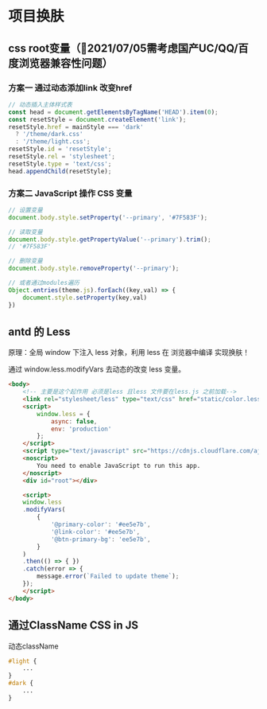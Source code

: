# 项目换肤

## css root变量（2021/07/05需考虑国产UC/QQ/百度浏览器兼容性问题）

### 方案一 通过动态添加link 改变href

``` js
// 动态插入主体样式表
const head = document.getElementsByTagName('HEAD').item(0);
const resetStyle = document.createElement('link');
resetStyle.href = mainStyle === 'dark'
  ? '/theme/dark.css'
  : '/theme/light.css';
resetStyle.id = 'resetStyle';
resetStyle.rel = 'stylesheet';
resetStyle.type = 'text/css';
head.appendChild(resetStyle);
```

### 方案二 JavaScript 操作 CSS 变量

``` js
// 设置变量
document.body.style.setProperty('--primary', '#7F583F');

// 读取变量
document.body.style.getPropertyValue('--primary').trim();
// '#7F583F'

// 删除变量
document.body.style.removeProperty('--primary');

// 或者通过modules遍历
Object.entries(theme.js).forEach((key,val) => {
    document.style.setProperty(key,val)
})
```

## antd 的 Less

原理：全局 window 下注入 less 对象，利用 less 在 浏览器中编译 实现换肤！

通过 window.less.modifyVars 去动态的改变 less 变量。

``` html
<body>
    <!-- 主要是这个起作用 必须是less 且less 文件要在less.js 之前加载-->
    <link rel="stylesheet/less" type="text/css" href="static/color.less" /> 
    <script>
        window.less = {
            async: false,
            env: 'production'
        };
    </script>
    <script type="text/javascript" src="https://cdnjs.cloudflare.com/ajax/libs/less.js/2.7.2/less.min.js"></script>
    <noscript>
        You need to enable JavaScript to run this app.
    </noscript>
    <div id="root"></div>

    <script>
    window.less
    .modifyVars(
        {
            '@primary-color': '#ee5e7b',
            '@link-color': '#ee5e7b',
            '@btn-primary-bg': 'ee5e7b',
        }
    )
    .then(() => { })
    .catch(error => {
        message.error(`Failed to update theme`);
    });
    </script>
</body>
```

## 通过ClassName  CSS in JS

动态className

```css
#light {
    ...
}
#dark {
    ...
}
```
